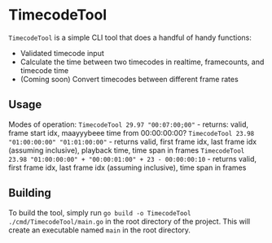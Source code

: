 # TimecodeTool

`TimecodeTool` is a simple CLI tool that does a handful of handy functions:
- Validated timecode input
- Calculate the time between two timecodes in realtime, framecounts, and timecode time
- (Coming soon) Convert timecodes between different frame rates

## Usage

Modes of operation:
`TimecodeTool 29.97 "00:07:00;00"` - returns: valid, frame start idx, maayyybeee time from 00:00:00:00?
`TimecodeTool 23.98 "01:00:00:00" "01:01:00:00"` - returns valid, first frame idx, last frame idx (assuming inclusive), playback time, time span in frames
`TimecodeTool 23.98 "01:00:00:00" + "00:00:01:00" + 23 - 00:00:00:10` - returns valid, first frame idx, last frame idx (assuming inclusive), time span in frames

## Building

To build the tool, simply run `go build -o TimecodeTool ./cmd/TimecodeTool/main.go` in the root directory of the project. This will create an executable named `main` in the root directory.
